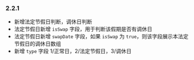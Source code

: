 ### 2.2.1

- 新增法定节假日判断，调休日判断
- 法定节假日新增 `isSwap` 字段，用于判断该假期是否有调休日
- 法定节假日新增 `swapDate` 字段，如果 `isSwap` 为 `true`，则该字段展示本法定节假日的调休日数组
- 新增 `type` 字段 1/正常日，2/法定节假日，3/调休日